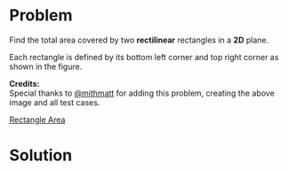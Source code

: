 
# Problem

Find the total area covered by two **rectilinear** rectangles in a **2D**
plane.

Each rectangle is defined by its bottom left corner and top right corner as
shown in the figure.

**Credits:**  
Special thanks to [@mithmatt](https://leetcode.com/discuss/user/mithmatt) for
adding this problem, creating the above image and all test cases.



[Rectangle Area](https://leetcode.com/problems/rectangle-area)

# Solution



